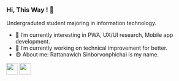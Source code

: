 ### Hi, This Way  ! 👋

Undergraduted student majoring in information technology.
- 🌱 I’m currently interesting in PWA, UX/UI research, Mobile app development.
- 🔭 I’m currently working on technical improvement for better.
- 😄 About me: Rattanawich Sinborvonphichai is my name.

<!--
**hnunkung/hnunkung** is a ✨ _special_ ✨ repository because its `README.md` (this file) appears on your GitHub profile.

Here are some ideas to get you started:

- 🔭 I’m currently working on ...
- 🌱 I’m currently learning ...
- 👯 I’m looking to collaborate on ...
- 🤔 I’m looking for help with ...
- 💬 Ask me about ...
- 📫 How to reach me: ...
- 😄 Pronouns: ...
- ⚡ Fun fact: ...
-->


[<img src="https://cultofthepartyparrot.com/flags/hd/indiaparrot.gif" width="30"/>](image.png)
[<img src="https://cultofthepartyparrot.com/flags/hd/thailandparrot.gif" width="30"/>](image.png)
